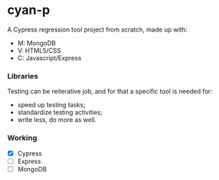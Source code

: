 # cyan-p
A Cypress regression tool project from scratch, made up with:

* M: MongoDB
* V: HTML5/CSS
* C: Javascript/Express

### Libraries
Testing can be reiterative job, and for that a specific tool is needed for:

* speed up testing tasks;
* standardize testing activities;
* write less, do more as well.

### Working

- [x] Cypress
- [ ] Express
- [ ] MongoDB